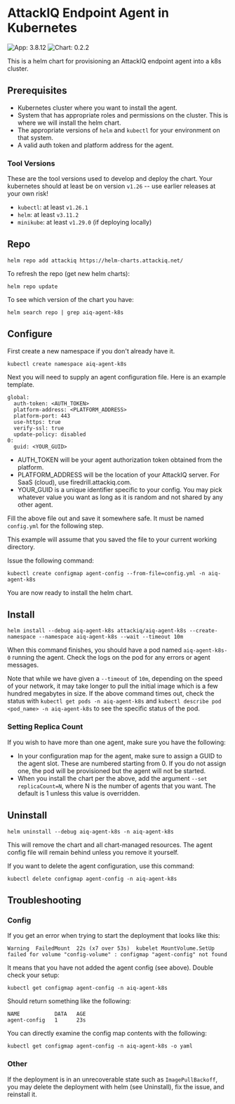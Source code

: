 # AttackIQ Endpoint Agent in Kubernetes

![App: 3.8.12](https://img.shields.io/badge/App_Version-3.8.12--3-informational?style=flat-square)
![Chart: 0.2.2](https://img.shields.io/badge/Chart_Version-0.2.2-informational?style=flat-square)

This is a helm chart for provisioning an AttackIQ endpoint agent into a k8s cluster.

## Prerequisites

* Kubernetes cluster where you want to install the agent.
* System that has appropriate roles and permissions on the cluster. This is where we will install the helm chart.
* The appropriate versions of `helm` and `kubectl` for your environment on that system.
* A valid auth token and platform address for the agent.

### Tool Versions

These are the tool versions used to develop and deploy the chart. Your kubernetes should at least be on version `v1.26` -- use earlier releases at your own risk!

* `kubectl`: at least `v1.26.1`
* `helm`: at least `v3.11.2`
* `minikube`: at least `v1.29.0` (if deploying locally)

## Repo

`helm repo add attackiq https://helm-charts.attackiq.net/`

To refresh the repo (get new helm charts):

`helm repo update`

To see which version of the chart you have:

`helm search repo | grep aiq-agent-k8s`

## Configure

First create a new namespace if you don't already have it.

`kubectl create namespace aiq-agent-k8s`

Next you will need to supply an agent configuration file. Here is an example template.

```
global:
  auth-token: <AUTH_TOKEN>
  platform-address: <PLATFORM_ADDRESS>
  platform-port: 443
  use-https: true
  verify-ssl: true
  update-policy: disabled
0:
  guid: <YOUR_GUID>
```

* AUTH_TOKEN will be your agent authorization token obtained from the platform.
* PLATFORM_ADDRESS will be the location of your AttackIQ server. For SaaS (cloud), use firedrill.attackiq.com.
* YOUR_GUID is a unique identifier specific to your config. You may pick whatever value you want as long as it is random and not shared by any other agent.

Fill the above file out and save it somewhere safe. It must be named `config.yml` for the following step.

This example will assume that you saved the file to your current working directory.

Issue the following command:

`kubectl create configmap agent-config --from-file=config.yml -n aiq-agent-k8s`

You are now ready to install the helm chart.

## Install

`helm install --debug aiq-agent-k8s attackiq/aiq-agent-k8s --create-namespace --namespace aiq-agent-k8s --wait --timeout 10m`

When this command finishes, you should have a pod named `aiq-agent-k8s-0` running the agent. Check the logs on the pod for any errors or agent messages.

Note that while we have given a `--timeout` of `10m`, depending on the speed of your network, it may take longer to pull the initial image which is a few hundred
megabytes in size.
If the above command times out, check the status with `kubectl get pods -n aiq-agent-k8s` and `kubectl describe pod <pod_name> -n aiq-agent-k8s` to see the
specific status of the pod. 

### Setting Replica Count
If you wish to have more than one agent, make sure you have the following:
* In your configuration map for the agent, make sure to assign a GUID to the agent slot. These are numbered starting from 0. If you do not assign one, the pod will be provisioned but the agent will not be started.
* When you install the chart per the above, add the argument `--set replicaCount=N`, where N is the number of agents that you want. The default is 1 unless this value is overridden.

## Uninstall

`helm uninstall --debug aiq-agent-k8s -n aiq-agent-k8s`

This will remove the chart and all chart-managed resources. The agent config file will remain behind unless you remove it yourself.

If you want to delete the agent configuration, use this command:

`kubectl delete configmap agent-config -n aiq-agent-k8s`

## Troubleshooting

### Config

If you get an error when trying to start the deployment that looks like this:

```
Warning  FailedMount  22s (x7 over 53s)  kubelet MountVolume.SetUp failed for volume "config-volume" : configmap "agent-config" not found 
```

It means that you have not added the agent config (see above). Double check your setup:

`kubectl get configmap agent-config -n aiq-agent-k8s`

Should return something like the following:

```
NAME           DATA   AGE
agent-config   1      23s
```

You can directly examine the config map contents with the following:

`kubectl get configmap agent-config -n aiq-agent-k8s -o yaml`

### Other

If the deployment is in an unrecoverable state such as `ImagePullBackoff`, you may delete the deployment with helm (see Uninstall),
fix the issue, and reinstall it.